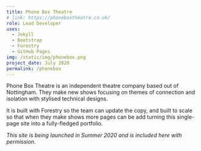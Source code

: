 ```yaml
---
title: Phone Box Theatre
# link: https://phoneboxtheatre.co.uk/
role: Lead Developer
uses:
  - Jekyll
  - Bootstrap
  - Forestry
  - GitHub Pages
img: /static/img/phonebox.png
project_date: July 2020
permalink: /phonebox
--- 
```


Phone Box Theatre is an independent theatre company based out of Nottingham. They make new shows focusing on themes of connection and isolation with stylised technical designs. 

It is built with Forestry so the team can update the copy, and built to scale so that when they make shows more pages can be add turning this single-page site into a fully-fledged portfolio.

_This site is being launched in Summer 2020 and is included here with permission._